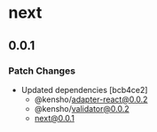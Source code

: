 # next

## 0.0.1

### Patch Changes

- Updated dependencies [bcb4ce2]
  - @kensho/adapter-react@0.0.2
  - @kensho/validator@0.0.2
  - next@0.0.1
